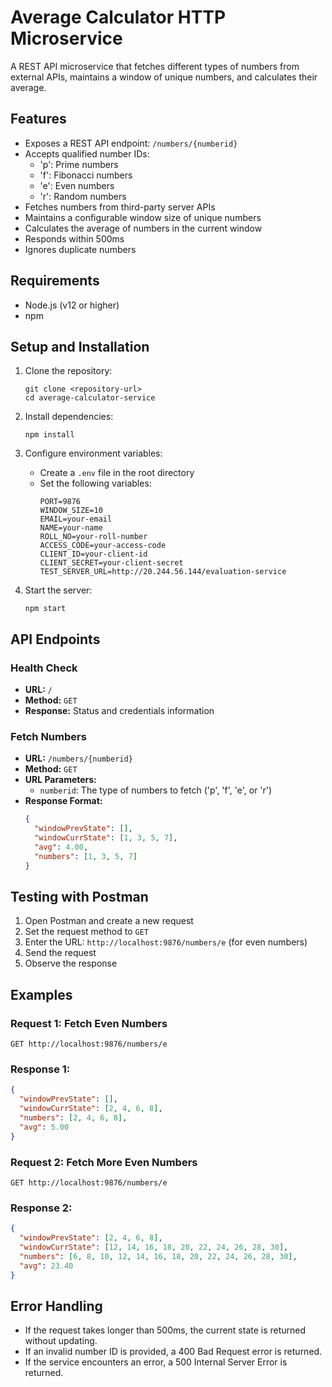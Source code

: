 # Average Calculator HTTP Microservice

A REST API microservice that fetches different types of numbers from external APIs, maintains a window of unique numbers, and calculates their average.

## Features

- Exposes a REST API endpoint: `/numbers/{numberid}`
- Accepts qualified number IDs:
  - 'p': Prime numbers
  - 'f': Fibonacci numbers
  - 'e': Even numbers
  - 'r': Random numbers
- Fetches numbers from third-party server APIs
- Maintains a configurable window size of unique numbers
- Calculates the average of numbers in the current window
- Responds within 500ms
- Ignores duplicate numbers

## Requirements

- Node.js (v12 or higher)
- npm

## Setup and Installation

1. Clone the repository:
   ```
   git clone <repository-url>
   cd average-calculator-service
   ```

2. Install dependencies:
   ```
   npm install
   ```

3. Configure environment variables:
   - Create a `.env` file in the root directory
   - Set the following variables:
     ```
     PORT=9876
     WINDOW_SIZE=10
     EMAIL=your-email
     NAME=your-name
     ROLL_NO=your-roll-number
     ACCESS_CODE=your-access-code
     CLIENT_ID=your-client-id
     CLIENT_SECRET=your-client-secret
     TEST_SERVER_URL=http://20.244.56.144/evaluation-service
     ```

4. Start the server:
   ```
   npm start
   ```

## API Endpoints

### Health Check
- **URL:** `/`
- **Method:** `GET`
- **Response:** Status and credentials information

### Fetch Numbers
- **URL:** `/numbers/{numberid}`
- **Method:** `GET`
- **URL Parameters:**
  - `numberid`: The type of numbers to fetch ('p', 'f', 'e', or 'r')
- **Response Format:**
  ```json
  {
    "windowPrevState": [],
    "windowCurrState": [1, 3, 5, 7],
    "avg": 4.00,
    "numbers": [1, 3, 5, 7]
  }
  ```

## Testing with Postman

1. Open Postman and create a new request
2. Set the request method to `GET`
3. Enter the URL: `http://localhost:9876/numbers/e` (for even numbers)
4. Send the request
5. Observe the response

## Examples

### Request 1: Fetch Even Numbers
```
GET http://localhost:9876/numbers/e
```

### Response 1:
```json
{
  "windowPrevState": [],
  "windowCurrState": [2, 4, 6, 8],
  "numbers": [2, 4, 6, 8],
  "avg": 5.00
}
```

### Request 2: Fetch More Even Numbers
```
GET http://localhost:9876/numbers/e
```

### Response 2:
```json
{
  "windowPrevState": [2, 4, 6, 8],
  "windowCurrState": [12, 14, 16, 18, 20, 22, 24, 26, 28, 30],
  "numbers": [6, 8, 10, 12, 14, 16, 18, 20, 22, 24, 26, 28, 30],
  "avg": 23.40
}
```

## Error Handling

- If the request takes longer than 500ms, the current state is returned without updating.
- If an invalid number ID is provided, a 400 Bad Request error is returned.
- If the service encounters an error, a 500 Internal Server Error is returned.